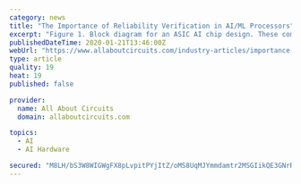 ```yaml
---
category: news
title: "The Importance of Reliability Verification in AI/ML Processors"
excerpt: "Figure 1. Block diagram for an ASIC AI chip design. These companies claim various benefits from the use of these ASICs, such as better performance, more operations per cycle, a simpler and more deterministic design compared to a CPU or GPU, area savings (due to the exclusion of complex constructs and mechanisms used in a CPU), lower power usage ..."
publishedDateTime: 2020-01-21T13:46:00Z
webUrl: "https://www.allaboutcircuits.com/industry-articles/importance-reliability-verification-in-ai-ml-chips-processors/"
type: article
quality: 19
heat: 19
published: false

provider:
  name: All About Circuits
  domain: allaboutcircuits.com

topics:
  - AI
  - AI Hardware

secured: "M8LH/bS3W8WIGWgFX8pLvpitPYjItZ/oMS8UqMJYmmdamtr2MSGIikQE3GNrR0nctB6cHzFRZb1XCUeUwMFANlWpIZF9c5lcgiNpexIyy/K0A35o7BeNeZAZXbqb7k7OFMrfvllO5qeXnVbb316aUZsxGXNiDLHh0npp5nVWrh+dRqGpbbrDopHEfUVVeulUdobCj/UYO43fjUF3trdL7iKvMaIMzQZb3N22esWGgZY4wKEQkEgzYBPrn6yru0eiQp1KGpx4Bo3Z7zi+IcFkQ4WxnO9OcTUJhaL1cyZCzskvlPoyI47JXjXLxWmBV5OYUZxsS4AZpl8grtxcHcb7vz+8J+smF43h7DjwWtAZJxCipaURs8AFMpJNqyY4HCz/i0x4UTMFXXrnBDkUkL+9J9dNMvfqBxiuX1gmQOjAkcteg3e7jZwqrpO9qftXDdGJf17ActoIPnuBdk8ZG2LDTBD6SkzyYlpuR97K4KXj7AM=;Pky4inWeUm3iz2fCMfiAYQ=="
---
```


